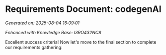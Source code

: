 # Requirements Document: codegenAI

*Generated on: 2025-08-04 16:09:01*

*Enhanced with Knowledge Base: I3RO432NC8*

Excellent success criteria! Now let's move to the final section to complete our requirements gathering:

